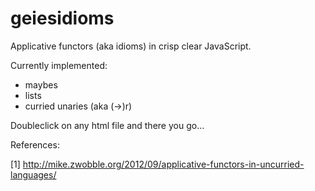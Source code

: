 # geiesidioms
Applicative functors (aka idioms) in crisp clear JavaScript.

Currently implemented:
- maybes
- lists
- curried unaries (aka (->)r)

Doubleclick on any html file and there you go...

References:

[1] http://mike.zwobble.org/2012/09/applicative-functors-in-uncurried-languages/